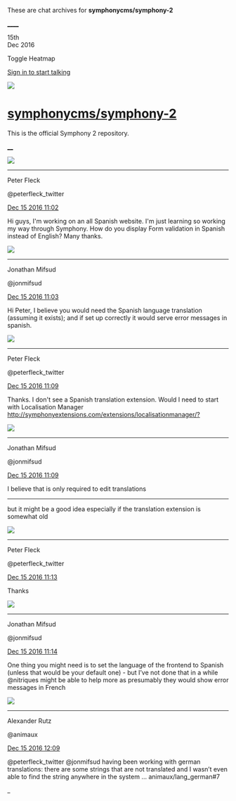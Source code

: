These are chat archives for **symphonycms/symphony-2**

[__](/symphonycms/symphony-2/archives/2016/12/16)[__](/symphonycms/symphony-2/archives/2016/12/14)

15th  
Dec 2016

Toggle Heatmap

[Sign in to start talking](/login?action=login&button=archive-login)

![](https://avatars-02.gitter.im/group/iv/3/57542c45c43b8c601977197e?s=48)

#  [symphonycms/symphony-2](/symphonycms/symphony-2)

This is the official Symphony 2 repository.

[ __](/orgs/symphonycms/rooms "More symphonycms rooms")

![](https://pbs.twimg.com/profile_images/852618028/peterSmall_bigger.jpg)

____

Peter Fleck

@peterfleck_twitter

[Dec 15 2016
11:02](https://gitter.im/symphonycms/symphony-2?at=585278600730ce6937ca2057)

Hi guys, I'm working on an all Spanish website. I'm just learning so working
my way through Symphony. How do you display Form validation in Spanish instead
of English? Many thanks.

![](https://avatars1.githubusercontent.com/u/859775?v=3&s=30)

____

Jonathan Mifsud

@jonmifsud

[Dec 15 2016
11:03](https://gitter.im/symphonycms/symphony-2?at=5852788d0730ce6937ca210b)

Hi Peter, I believe you would need the Spanish language translation (assuming
it exists); and if set up correctly it would serve error messages in spanish.

![](https://pbs.twimg.com/profile_images/852618028/peterSmall_bigger.jpg)

____

Peter Fleck

@peterfleck_twitter

[Dec 15 2016
11:09](https://gitter.im/symphonycms/symphony-2?at=585279ce0730ce6937ca286f)

Thanks. I don't see a Spanish translation extension. Would I need to start
with Localisation Manager
<http://symphonyextensions.com/extensions/localisationmanager/?>

![](https://avatars1.githubusercontent.com/u/859775?v=3&s=30)

____

Jonathan Mifsud

@jonmifsud

[Dec 15 2016
11:09](https://gitter.im/symphonycms/symphony-2?at=585279e6589f411830e92132)

I believe that is only required to edit translations

____

but it might be a good idea especially if the translation extension is
somewhat old

![](https://pbs.twimg.com/profile_images/852618028/peterSmall_bigger.jpg)

____

Peter Fleck

@peterfleck_twitter

[Dec 15 2016
11:13](https://gitter.im/symphonycms/symphony-2?at=58527ae7058ca967374ca891)

Thanks

![](https://avatars1.githubusercontent.com/u/859775?v=3&s=30)

____

Jonathan Mifsud

@jonmifsud

[Dec 15 2016
11:14](https://gitter.im/symphonycms/symphony-2?at=58527b20fb22792b3b680f32)

One thing you might need is to set the language of the frontend to Spanish
(unless that would be your default one) - but I’ve not done that in a while
@nitriques might be able to help more as presumably they would show error
messages in French

![](https://avatars2.githubusercontent.com/u/446874?v=3&s=30)

____

Alexander Rutz

@animaux

[Dec 15 2016
12:09](https://gitter.im/symphonycms/symphony-2?at=585287ede7bdfe4e29590403)

@peterfleck_twitter @jonmifsud having been working with german translations:
there are some strings that are not translated and I wasn’t even able to find
the string anywhere in the system … animaux/lang_german#7

_

